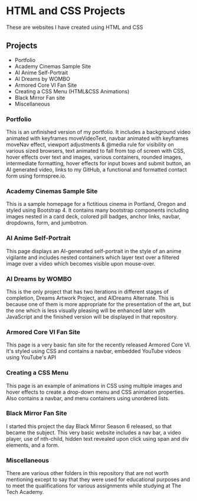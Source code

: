 # HTML and CSS Projects
 These are websites I have created using HTML and CSS

## Projects

- Portfolio
- Academy Cinemas Sample Site
- AI Anime Self-Portrait
- AI Dreams by WOMBO
- Armored Core VI Fan Site 
- Creating a CSS Menu (HTML&CSS Animations)
- Black Mirror Fan site
- Miscellaneous

### Portfolio

This is an unfinished version of my portfolio. It includes a background video animated with keyframes moveVideoText, navbar animated with keyframes moveNav effect, viewport adjustments & @media rule for visibility on various sized browsers, text animated to fall from top of screen with CSS, hover effects over text and images, various containers, rounded images, intermediate formatting, hover effects for input boxes and submit button, an AI generated video, links to my GitHub, a functional and formatted contact form using formspree.io.

### Academy Cinemas Sample Site

This is a sample homepage for a fictitious cinema in Portland, Oregon and styled using Bootstrap 4. It contains many bootstrap components including images nested in a card deck, colored pill badges, anchor links, navbar, dropdowns, form, and jumbotron.

### AI Anime Self-Portrait

This page displays an AI-generated self-portrait in the style of an anime vigilante and includes nested containers which layer text over a filtered image over a video which becomes visible upon mouse-over.

### AI Dreams by WOMBO
This is the only project that has two iterations in different stages of completion, Dreams Artwork Project, and AIDreams Alternate. This is because one of them is more appropriate for the presentation of the art, but the one which is less visually pleasing will be enhanced later with JavaScript and the finished version will be displayed in that repository.

### Armored Core VI Fan Site

This page is a very basic fan site for the recently released Armored Core VI. It's styled using CSS and contains a navbar, embedded YouTube videos using YouTube's API

### Creating a CSS Menu

This page is an example of animations in CSS using multiple images and hover effects to create a drop-down menu and CSS animation properties. Also contains a navbar, and menu containers using unordered lists.

### Black Mirror Fan Site

I started this project the day Black Mirror Season 6 released, so that became the subject.
This very basic website includes a nav bar, a video player, use of nth-child, hidden text revealed upon click using span and div elements, and a form.

### Miscellaneous

There are various other folders in this repository that are not worth mentioning except to say that they were used for educational purposes and to meet the qualifications for various assignments while studying at The Tech Academy.